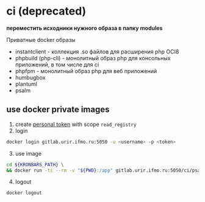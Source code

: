 # ci (deprecated) #

**переместить исходники нужного образа в папку modules**

Приватные docker образы

* instantclient - коллекция .so файлов для расширения php OCI8 
* phpbuild (php-cli) - монолитный образ php для консольных приложений, в том числе для ci
* phpfpm - монолитный образ php для веб приложений
* humbugbox
* plantuml
* psalm

## use docker private images ##

1. create [personal token](https://docs.gitlab.com/ee/user/profile/personal_access_tokens.html) with scope `read_registry`
2. login

```bash
docker login gitlab.urir.ifmo.ru:5050 -u <username> -p <token>
```
3. use image

```bash
cd ${KRONBARS_PATH} \
&& docker run -ti --rm -v "${PWD}:/app" gitlab.urir.ifmo.ru:5050/ci/psalm:latest
```

4. logout

```bash
docker logout
```

